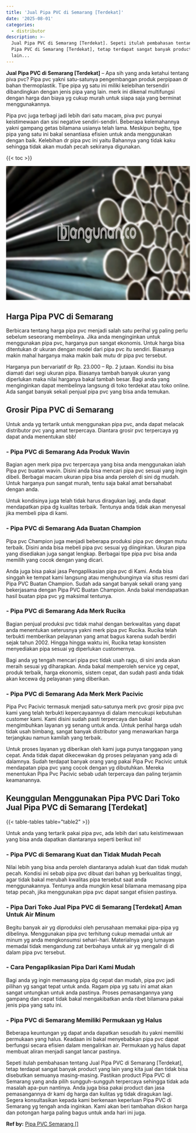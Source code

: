 ```yaml
---
title: 'Jual Pipa PVC di Semarang [Terdekat]'
date: '2025-08-01'
categories:
  - distributor
description: >-
  Jual Pipa PVC di Semarang [Terdekat]. Sepeti itulah pembahasan tentang Jual
  Pipa PVC di Semarang [Terdekat], tetap terdapat sangat banyak product yang
  lain...
---
```


**Jual Pipa PVC di Semarang \[Terdekat\]** – Apa sih yang anda ketahui tentang piva pvc? Pipa pvc yakni satu-satunya pengembangan produk perpipaan dr bahan thermoplastik. Tipe pipa yg satu ini miliki kelebihan tersendiri dibandingkan dengan jenis pipa yang lain. merk ini dikenal multifungsi dengan harga dan biaya yg cukup murah untuk siapa saja yang berminat menggunakannya.

Pipa pvc juga terbagi jadi lebih dari satu macam, piva pvc punyai keistimewaan dan sisi negative sendiri-sendiri. Beberapa kelemahannya yakni gampang getas bilamana usianya telah lama. Meskipun begitu, tipe pipa yang satu ini bakal senantiasa efisien untuk anda menggunakan dengan baik. Kelebihan dr pipa pvc ini yaitu Bahannya yang tidak kaku sehingga tidak akan mudah pecah sekiranya digunakan.

{{< toc >}}

![Jual Pipa PVC di Semarang [Terdekat]](/images/jaul-pipa-pvc-37.png)

## Harga Pipa PVC di Semarang

Berbicara tentang harga pipa pvc menjadi salah satu perihal yg paling perlu sebelum seseorang membelinya. Jika anda menginginkan untuk menggunakan pipa pvc, harganya pun sangat ekonomis. Untuk harga bisa ditentukan dr ukuran dengan model dari pipa pvc itu sendiri. Biasanya makin mahal harganya maka makin baik mutu dr pipa pvc tersebut.

Harganya pun bervariatif dr Rp. 23.000 – Rp. 2 jutaan. Kondisi itu bisa diamati dari segi ukuran pipa. Biasanya tambah banyak ukuran yang diperlukan maka nilai harganya bakal tambah besar. Bagi anda yang menginginkan dapat membelinya langsung di toko terdekat atau toko online. Ada sangat banyak sekali penjual pipa pvc yang bisa anda temukan.

## Grosir Pipa PVC di Semarang

Untuk anda yg tertarik untuk menggunakan pipa pvc, anda dapat melacak distributor pvc yang amat terpercaya. Diantara grosir pvc terpercaya yg dapat anda menentukan sbb!

### \- Pipa PVC di Semarang Ada Produk Wavin

Bagian agen merk pipa pvc terpercaya yang bisa anda menggunakan ialah Pipa pvc buatan wavin. Disini anda bisa mencari pipa pvc sesuai yang ingin dibeli. Berbagai macam ukuran pipa bisa anda peroleh di sini dg mudah. Untuk harganya pun sangat murah, tentu saja bakal amat bersahabat dengan anda.

Untuk kondisinya juga telah tidak harus diragukan lagi, anda dapat mendapatkan pipa dg kualitas terbaik. Tentunya anda tidak akan menyesal jika membeli pipa di kami.

### \- Pipa PVC di Semarang Ada Buatan Champion

Pipa pvc Champion juga menjadi beberapa produksi pipa pvc dengan mutu terbaik. Disini anda bisa mebeli pipa pvc sesuai yg diinginkan. Ukuran pipa yang disediakan juga sangat lengkap. Berbagai tipe pipa pvc bisa anda memilih yang cocok dengan yang dicari.

Anda juga bisa pakai jasa Pengaplikasian pipa pvc di Kami. Anda bisa singgah ke tempat kami langsung atau menghubunginya via situs resmi dari Pipa PVC Buatan Champion. Sudah ada sangat banyak sekali orang yang bekerjasama dengan Pipa PVC Buatan Champion. Anda bakal mendapatkan hasil buatan pipa pvc yg maksimal tentunya.

### \- Pipa PVC di Semarang Ada Merk Rucika

Bagian penjual produksi pvc tidak mahal dengan berkwalitas yang dapat anda menentukan seterusnya yakni merk pipa pvc Rucika. Rucika telah terbukti memberikan pelayanan yang amat bagus karena sudah berdiri sejak tahun 2002. Hingga hingga waktu ini, Rucika tetap konsisten menyediakan pipa sesuai yg diperlukan customernya.

Bagi anda yg tengah mencari pipa pvc tidak usah ragu, di sini anda akan meraih sesuai yg diharapkan. Anda bakal memperoleh service yg cepat, produk terbaik, harga ekonomis, sistem cepat, dan sudah pasti anda tidak akan kecewa dg pelayanan yang diberikan.

### \- Pipa PVC di Semarang Ada Merk Merk Pacivic

Pipa Pvc Pacivic termasuk menjadi satu-satunya merk pvc grosir pipa pvc kami yang telah terbukti kepercayaannya di dalam mencukupi kebutuhan customer kami. Kami disini sudah pasti terpercaya dan bakal mengimbuhkan layanan yg senang untuk anda. Untuk perihal harga udah tidak usah bimbang, sangat banyak distributor yang menawarkan harga terjangkau namun kamilah yang terbaik.

Untuk proses layanan yg diberikan oleh kami juga punya tanggapan yang cepat. Anda tidak dapat dikecewakan dg proses pelayanan yang ada di dalamnya. Sudah terdapat banyak orang yang pakai Pipa Pvc Pacivic untuk mendapatan pipa pvc yang cocok dengan yg dibutuhkan. Mereka menentukan Pipa Pvc Pacivic sebab udah terpercaya dan paling terjamin keamanannya.

## Keunggulan Menggunakan Pipa PVC Dari Toko Jual Pipa PVC di Semarang \[Terdekat\]

{{< table-tables table="table2" >}}

Untuk anda yang tertarik pakai pipa pvc, ada lebih dari satu keistimewaan yang bisa anda dapatkan diantaranya seperti berikut ini!

### \- Pipa PVC di Semarang Kuat dan Tidak Mudah Pecah

Nilai lebih yang bisa anda peroleh diantaranya adalah kuat dan tidak mudah pecah. Kondisi ini sebab pipa pvc dibuat dari bahan yg berkualitas tinggi, agar tidak bakal merubah kwalitas pipa tersebut saat anda menggunakannya. Tentunya anda mungkin kesal bilamana memasang pipa tetap pecah, jika menggunakan pipa pvc dapat sangat efisien pastinya.

### \- Pipa Dari Toko Jual Pipa PVC di Semarang \[Terdekat\] Aman Untuk Air Minum

Begitu banyak air yg diproduksi oleh perusahaan memakai pipa-pipa yg dibelinya. Menggunakan pipa pvc terhitung cukup memadai untuk air minum yg anda mengkonsumsi sehari-hari. Materialnya yang lumayan memadai tidak mengandung zat berbahaya untuk air yg mengalir di di dalam pipa pvc tersebut.

### \- Cara Pengaplikasian Pipa Dari Kami Mudah

Bagi anda yg ingin memasang pipa dg cepat dan mudah, pipa pvc jadi pilihan yg sangat tepat untuk anda. Ragam pipa yg satu ini amat akan sangat untungkan untuk anda pastinya. Proses pemasangannya yang gampang dan cepat tidak bakal mengakibatkan anda ribet bilamana pakai jenis pipa yang satu ini.

### \- Pipa PVC di Semarang Memiliki Permukaan yg Halus

Beberapa keuntungan yg dapat anda dapatkan sesudah itu yakni memiliki permukaan yang halus. Keadaan ini bakal menyebabkan pipa pvc dapat berfungsi secara efisien dalam mengalirkan air. Permukaan yg halus dapat membuat aliran menjadi sangat lancar pastinya.

Sepeti itulah pembahasan tentang Jual Pipa PVC di Semarang \[Terdekat\], tetap terdapat sangat banyak product yang lain yang kita jual dan tidak bisa disebutkan semuanya masing-masing. Pastikan product Pipa PVC di Semarang yang anda pilih sungguh-sungguh terpercaya sehingga tidak ada masalah apa-pun nantinya. Anda juga bisa pakai product dan jasa pemasangannya dr kami dg harga dan kulitas yg tidak diragukan lagi. Segera konsultasikan kepada kami berkenaan keperluan Pipa PVC di Semarang yg tengah anda inginkan. Kami akan beri tambahan diskon harga dan potongan harga paling bagus untuk anda hari ini juga.

**Ref by:** [Pipa PVC Semarang []](https://id.wikipedia.org/wiki/Pipa)

